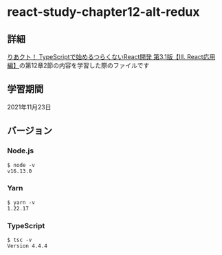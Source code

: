 # react-study-chapter12-alt-redux
## 詳細
[りあクト！ TypeScriptで始めるつらくないReact開発 第3.1版【Ⅲ. React応用編】](https://oukayuka.booth.pm/)の第12章2節の内容を学習した際のファイルです
## 学習期間
2021年11月23日
## バージョン
### Node.js
```
$ node -v
v16.13.0
```
### Yarn
```
$ yarn -v
1.22.17
```
### TypeScript
```
$ tsc -v
Version 4.4.4
```
